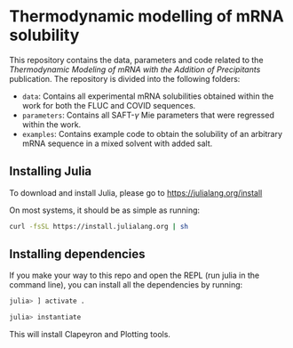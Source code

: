 # Thermodynamic modelling of mRNA solubility
This repository contains the data, parameters and code related to the _Thermodynamic Modeling of mRNA with the Addition of Precipitants_ publication. The repository is divided into the following folders:
* `data`: Contains all experimental mRNA solubilities obtained within the work for both the FLUC and COVID sequences.
* `parameters`: Contains all SAFT-$\gamma$ Mie parameters that were regressed within the work.
* `examples`: Contains example code to obtain the solubility of an arbitrary mRNA sequence in a mixed solvent with added salt.

## Installing Julia

To download and install Julia, please go to
https://julialang.org/install

On most systems, it should be as simple as running:
```bash
curl -fsSL https://install.julialang.org | sh
```

## Installing dependencies
If you make your way to this repo and open the REPL (run julia in the command line), you can install all the dependencies by running:
```julia
julia> ] activate .

julia> instantiate
```
This will install Clapeyron and Plotting tools.